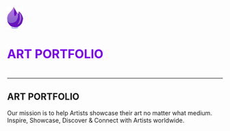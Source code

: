<img src="img/small-logo.png" alt="art_brush_logo" > <h1 style="color: #7900F2" >ART PORTFOLIO<h1>
- - - - 
<h2>ART PORTFOLIO</h2>
Our mission is to help Artists showcase their art no matter what medium. 
Inspire, Showcase, Discover & Connect with Artists worldwide.

